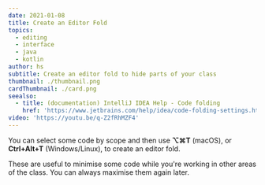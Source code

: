 ```yaml
---
date: 2021-01-08
title: Create an Editor Fold
topics:
  - editing
  - interface
  - java
  - kotlin
author: hs
subtitle: Create an editor fold to hide parts of your class
thumbnail: ./thumbnail.png
cardThumbnail: ./card.png
seealso:
  - title: (documentation) IntelliJ IDEA Help - Code folding
    href: 'https://www.jetbrains.com/help/idea/code-folding-settings.html'
video: 'https://youtu.be/q-Z2fRhMZF4'
---
```

You can select some code by scope and then use **⌥⌘T** (macOS), or **Ctrl+Alt+T** (Windows/Linux), to create an editor fold. 

These are useful to minimise some code while you're working in other areas of the class. You can always maximise them again later.
